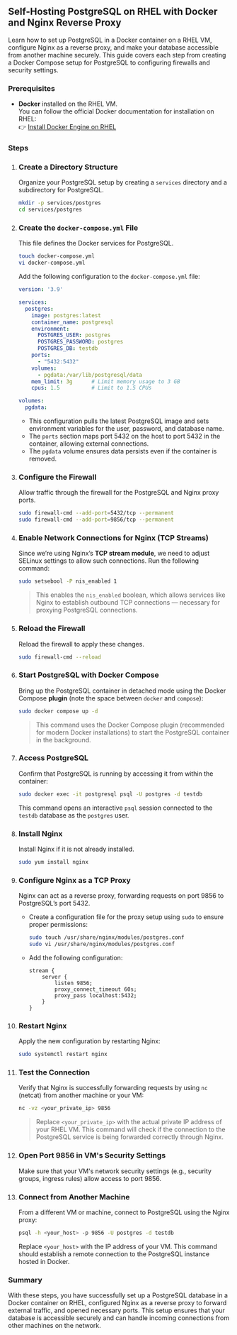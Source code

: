 ## Self-Hosting PostgreSQL on RHEL with Docker and Nginx Reverse Proxy

Learn how to set up PostgreSQL in a Docker container on a RHEL VM, configure Nginx as a reverse proxy, and make your database accessible from another machine securely. This guide covers each step from creating a Docker Compose setup for PostgreSQL to configuring firewalls and security settings.

### Prerequisites

- **Docker** installed on the RHEL VM.  
  You can follow the official Docker documentation for installation on RHEL:  
  👉 [Install Docker Engine on RHEL](https://docs.docker.com/engine/install/rhel/)

### Steps

1. ### Create a Directory Structure

   Organize your PostgreSQL setup by creating a `services` directory and a subdirectory for PostgreSQL.

   ```bash
   mkdir -p services/postgres
   cd services/postgres
   ```

2. ### Create the `docker-compose.yml` File

   This file defines the Docker services for PostgreSQL.

   ```bash
   touch docker-compose.yml
   vi docker-compose.yml
   ```

   Add the following configuration to the `docker-compose.yml` file:

   ```yaml
   version: '3.9'

   services:
     postgres:
       image: postgres:latest
       container_name: postgresql
       environment:
         POSTGRES_USER: postgres
         POSTGRES_PASSWORD: postgres
         POSTGRES_DB: testdb
       ports:
         - "5432:5432"
       volumes:
         - pgdata:/var/lib/postgresql/data
       mem_limit: 3g      # Limit memory usage to 3 GB
       cpus: 1.5          # Limit to 1.5 CPUs

   volumes:
     pgdata:
   ```

   - This configuration pulls the latest PostgreSQL image and sets environment variables for the user, password, and database name.
   - The `ports` section maps port 5432 on the host to port 5432 in the container, allowing external connections.
   - The `pgdata` volume ensures data persists even if the container is removed.

3. ### Configure the Firewall

   Allow traffic through the firewall for the PostgreSQL and Nginx proxy ports.

   ```bash
   sudo firewall-cmd --add-port=5432/tcp --permanent
   sudo firewall-cmd --add-port=9856/tcp --permanent
   ```

4. ### Enable Network Connections for Nginx (TCP Streams)

   Since we’re using Nginx’s **TCP stream module**, we need to adjust SELinux settings to allow such connections. Run the following command:

   ```bash
   sudo setsebool -P nis_enabled 1
   ```

   > This enables the `nis_enabled` boolean, which allows services like Nginx to establish outbound TCP connections — necessary for proxying PostgreSQL connections.

5. ### Reload the Firewall

   Reload the firewall to apply these changes.

   ```bash
   sudo firewall-cmd --reload
   ```

6. ### Start PostgreSQL with Docker Compose

   Bring up the PostgreSQL container in detached mode using the Docker Compose **plugin** (note the space between `docker` and `compose`):

   ```bash
   sudo docker compose up -d
   ```

   > This command uses the Docker Compose plugin (recommended for modern Docker installations) to start the PostgreSQL container in the background.

7. ### Access PostgreSQL

   Confirm that PostgreSQL is running by accessing it from within the container:

   ```bash
   sudo docker exec -it postgresql psql -U postgres -d testdb
   ```

   This command opens an interactive `psql` session connected to the `testdb` database as the `postgres` user.

8. ### Install Nginx

   Install Nginx if it is not already installed.

   ```bash
   sudo yum install nginx
   ```

9. ### Configure Nginx as a TCP Proxy

   Nginx can act as a reverse proxy, forwarding requests on port 9856 to PostgreSQL’s port 5432.

   - Create a configuration file for the proxy setup using `sudo` to ensure proper permissions:

     ```bash
     sudo touch /usr/share/nginx/modules/postgres.conf
     sudo vi /usr/share/nginx/modules/postgres.conf
     ```

   - Add the following configuration:

     ```nginx
     stream {
         server {
             listen 9856;
             proxy_connect_timeout 60s;
             proxy_pass localhost:5432;
         }
     }
     ```

10. ### Restart Nginx

    Apply the new configuration by restarting Nginx:

    ```bash
    sudo systemctl restart nginx
    ```

11. ### Test the Connection

    Verify that Nginx is successfully forwarding requests by using `nc` (netcat) from another machine or your VM:

    ```bash
    nc -vz <your_private_ip> 9856
    ```

    > Replace `<your_private_ip>` with the actual private IP address of your RHEL VM. This command will check if the connection to the PostgreSQL service is being forwarded correctly through Nginx.

12. ### Open Port 9856 in VM's Security Settings

    Make sure that your VM's network security settings (e.g., security groups, ingress rules) allow access to port 9856.

13. ### Connect from Another Machine

    From a different VM or machine, connect to PostgreSQL using the Nginx proxy:

    ```bash
    psql -h <your_host> -p 9856 -U postgres -d testdb
    ```

    Replace `<your_host>` with the IP address of your VM. This command should establish a remote connection to the PostgreSQL instance hosted in Docker.

### Summary

With these steps, you have successfully set up a PostgreSQL database in a Docker container on RHEL, configured Nginx as a reverse proxy to forward external traffic, and opened necessary ports. This setup ensures that your database is accessible securely and can handle incoming connections from other machines on the network.
